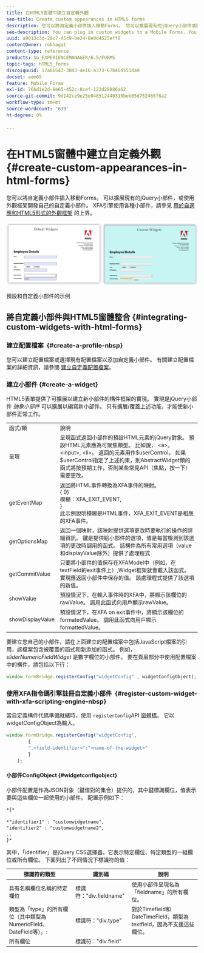 ```yaml
---
title: 在HTML5窗體中建立自定義外觀
seo-title: Create custom appearances in HTML5 forms
description: 您可以將自定義小部件插入移動Forms。 您可以擴展現有的jQuery小部件或開發自己的自定義小部件。
seo-description: You can plug in custom widgets to a Mobile Forms. You can extend existing jQuery Widgets or develop your own custom widgets.
uuid: a9013c3d-20c7-45c9-be24-8e9d4525eff8
contentOwner: robhagat
content-type: reference
products: SG_EXPERIENCEMANAGER/6.5/FORMS
topic-tags: hTML5_forms
discoiquuid: 17a86543-30d3-4e16-a373-67b46d551da9
docset: aem65
feature: Mobile Forms
exl-id: 76bd1e2d-9e65-452c-8cef-123d28886a62
source-git-commit: 9d142ce9e25e048512440310beb05d762468f6a2
workflow-type: tm+mt
source-wordcount: '639'
ht-degree: 0%

---
```


# 在HTML5窗體中建立自定義外觀{#create-custom-appearances-in-html-forms}

您可以將自定義小部件插入移動Forms。 可以擴展現有的jQuery小部件，或使用外觀框架開發自己的自定義小部件。 XFA引擎使用各種小部件，請參見 [用於自適應和HTML5形式的外觀框架](/help/forms/using/introduction-widgets.md) 的上界。

![預設和自定義小部件的示例](assets/custom-widgets.jpg)

預設和自定義小部件的示例

## 將自定義小部件與HTML5窗體整合 {#integrating-custom-widgets-with-html-forms}

### 建立配置檔案  {#create-a-profile-nbsp}

您可以建立配置檔案或選擇現有配置檔案以添加自定義小部件。 有關建立配置檔案的詳細資訊，請參閱 [建立自定義配置檔案](/help/forms/using/custom-profile.md)。

### 建立小部件 {#create-a-widget}

HTML5表單提供了可擴展以建立新小部件的構件框架的實現。 實現是jQuery小部件 *抽象小部件* 可以擴展以編寫新小部件。 只有擴展/覆蓋上述功能，才能使新小部件正常工作。

<table>
 <tbody>
  <tr>
   <td>函式/類</td>
   <td>說明</td>
  </tr>
  <tr>
   <td>呈現</td>
   <td>呈現函式返回小部件的預設HTML元素的jQuery對象。 預設HTML元素應為可聚焦類型。 比如說， &lt;a&gt;。 &lt;input&gt;, &lt;li&gt;。 返回的元素用作$userControl。 如果$userControl指定了上述約束，則AbstractWidget類的函式將按預期工作，否則某些常見API（焦點，按一下）需要更改。 </td>
  </tr>
  <tr>
   <td>getEventMap</td>
   <td>返回將HTML事件轉換為XFA事件的映射。 <br /> { 0}<br /> 模糊：XFA_EXIT_EVENT,<br /> }<br /> 此示例說明模糊是HTML事件，XFA_EXIT_EVENT是相應的XFA事件。 </td>
  </tr>
  <tr>
   <td>getOptionsMap</td>
   <td>返回一個映射，該映射提供選項更改時要執行的操作的詳細資訊。 鍵是提供給小部件的選項，值是每當檢測到該選項的更改時調用的函式。 該構件為所有常用選項（value和displayValue除外）提供了處理程式</td>
  </tr>
  <tr>
   <td>getCommitValue</td>
   <td>只要將小部件的值保存在XFAModel中（例如，在textField的exit事件上）,Widget框架就會載入該函式。 實現應返回小部件中保存的值。 該處理程式提供了該選項的新值。</td>
  </tr>
  <tr>
   <td>showValue</td>
   <td>預設情況下，在輸入事件時的XFA中，將顯示該欄位的rawValue。 調用此函式向用戶顯示rawValue。 </td>
  </tr>
  <tr>
   <td>showDisplayValue</td>
   <td>預設情況下，在XFA on exit事件中，將顯示該欄位的formatedValue。 調用此函式向用戶顯示formattedValue。 </td>
  </tr>
 </tbody>
</table>

要建立您自己的小部件，請在上面建立的配置檔案中包括JavaScript檔案的引用，該檔案包含被覆蓋的函式和新添加的函式。 例如， *sliderNumericFieldWidget* 是數字欄位的小部件。 要在頁眉部分中使用配置檔案中的構件，請包括以下行：

```javascript
window.formBridge.registerConfig("widgetConfig" , widgetConfigObject);
```

### 使用XFA指令碼引擎註冊自定義小部件  {#register-custom-widget-with-xfa-scripting-engine-nbsp}

當自定義構件代碼準備就緒時，使用 `registerConfig`API [窗體橋](/help/forms/using/form-bridge-apis.md)。 它以widgetConfigObject為輸入。

```javascript
window.formBridge.registerConfig("widgetConfig",
        {
        ".<field-identifier>":"<name-of-the-widget>"
        }
    );
```

#### 小部件ConfigObject {#widgetconfigobject}

小部件配置是作為JSON對象（鍵值對的集合）提供的，其中鍵標識欄位，值表示要與這些欄位一起使用的小部件。 配置示例如下：

```
*{*

*"identifier1" : "customwidgetname",
"identifier2" : "customwidgetname2",
..
}*
```

其中，「identifier」是jQuery CSS選擇器，它表示特定欄位、特定類型的一組欄位或所有欄位。 下面列出了不同情況下標識符的值：

| 標識符的類型 | 識別碼 | 說明 |
|---|---|---|
| 具有名稱欄位名稱的特定欄位 | 標識符：&quot;div.fieldname&quot; | 使用小部件呈現名為「fieldname」的所有欄位。 |
| 類型為「type」的所有欄位（其中類型為NumericField、DateField等）。: | 標識符：&quot;div.type&quot; | 對於Timefield和DateTimeField，類型為textfield，因為不支援這些欄位。 |
| 所有欄位 | 標識符：&quot;div.field&quot; |  |
